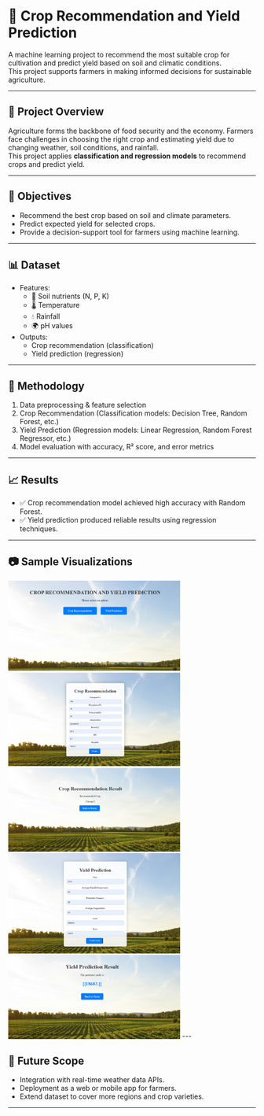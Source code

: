 # 🌾 Crop Recommendation and Yield Prediction  

A machine learning project to recommend the most suitable crop for cultivation and predict yield based on soil and climatic conditions.  
This project supports farmers in making informed decisions for sustainable agriculture.  

---

## 📌 Project Overview  
Agriculture forms the backbone of food security and the economy. Farmers face challenges in choosing the right crop and estimating yield due to changing weather, soil conditions, and rainfall.  
This project applies **classification and regression models** to recommend crops and predict yield.  

---

## 🎯 Objectives  
- Recommend the best crop based on soil and climate parameters.  
- Predict expected yield for selected crops.  
- Provide a decision-support tool for farmers using machine learning.  

---

## 📊 Dataset  
- Features:  
  - 🌱 Soil nutrients (N, P, K)  
  - 🌡️ Temperature  
  - 💧 Rainfall  
  - 🌍 pH values  
- Outputs:  
  - Crop recommendation (classification)  
  - Yield prediction (regression)  

---

## 🧠 Methodology  
1. Data preprocessing & feature selection  
2. Crop Recommendation (Classification models: Decision Tree, Random Forest, etc.)  
3. Yield Prediction (Regression models: Linear Regression, Random Forest Regressor, etc.)  
4. Model evaluation with accuracy, R² score, and error metrics  

---

## 📈 Results  
- ✅ Crop recommendation model achieved high accuracy with Random Forest.  
- ✅ Yield prediction produced reliable results using regression techniques.  
---

## 📷 Sample Visualizations  

  <img src="https://github.com/Amruthakshaji2002/Crop-Recommendation-Yield-Prediction/blob/main/prediction5.png" width="350">
  <img src="https://github.com/Amruthakshaji2002/Crop-Recommendation-Yield-Prediction/blob/main/prediction6.png" width="350">
  <img src="https://github.com/Amruthakshaji2002/Crop-Recommendation-Yield-Prediction/blob/main/prediction7.png" width="350">
  <img src="https://github.com/Amruthakshaji2002/Crop-Recommendation-Yield-Prediction/blob/main/prediction8.png" width="350">
  <img src="https://github.com/Amruthakshaji2002/Crop-Recommendation-Yield-Prediction/blob/main/prediction9.png" width="350">
---

## 🔮 Future Scope  
- Integration with real-time weather data APIs.  
- Deployment as a web or mobile app for farmers.  
- Extend dataset to cover more regions and crop varieties.  

---

